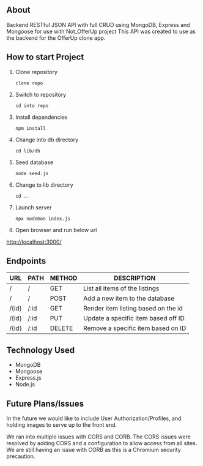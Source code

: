 ## About

Backend RESTful JSON API with full CRUD using MongoDB, Express and Mongoose for use with Not_OfferUp project
This API was created to use as the backend for the OfferUp clone app.

## How to start Project

1.  Clone repository

        clone repo

2.  Switch to repository

        cd into repo

3.  Install depandencies

        npm install

4.  Change into db directory

        cd lib/db

5.  Seed database

        node seed.js

6.  Change to lib directory

        cd ..

7.  Launch server

        npx nodemon index.js

8.  Open browser and run below url

[http://localhost:3000/](http://localhost:3000/)

## Endpoints

| URL   | PATH | METHOD | DESCRIPTION                         |
| ----- | ---- | ------ | ----------------------------------- |
| /     | /    | GET    | List all items of the listings      |
| /     | /    | POST   | Add a new item to the database      |
| /{id} | /:id | GET    | Render item listing based on the id |
| /{id} | /:id | PUT    | Update a specific item based off ID |
| /{id} | /:id | DELETE | Remove a specific item based on ID  |

## Technology Used

- MongoDB
- Mongoose
- Express.js
- Node.js

## Future Plans/Issues

In the future we would like to include User Authorization/Profiles, and holding images to serve up to the front end.

We ran into multiple issues with CORS and CORB. The CORS issues were resolved by adding CORS and a configuration to allow access from all sites. We are still having an issue with CORB as this is a Chromium security precaution.
